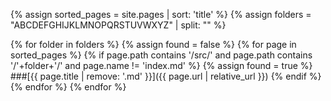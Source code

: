 {% assign sorted_pages = site.pages | sort: 'title' %}
{% assign folders = "ABCDEFGHIJKLMNOPQRSTUVWXYZ" | split: "" %}

{% for folder in folders %}
  {% assign found = false %}
    {% for page in sorted_pages %}
      {% if page.path contains '/src/' and page.path contains '/'+folder+'/' and page.name != 'index.md' %}
        {% assign found = true %}
        ###[{{ page.title | remove: '.md' }}]({{ page.url | relative_url }})
      {% endif %}
    {% endfor %}
    {% endfor %}